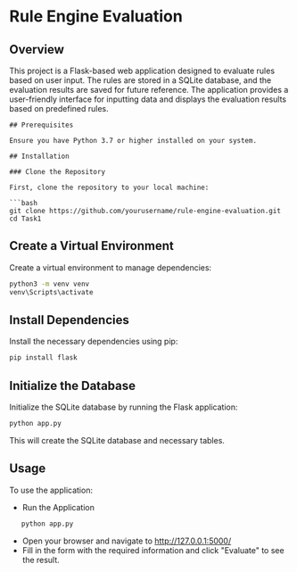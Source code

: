# Rule Engine Evaluation

## Overview

This project is a Flask-based web application designed to evaluate rules based on user input. The rules are stored in a SQLite database, and the evaluation results are saved for future reference. The application provides a user-friendly interface for inputting data and displays the evaluation results based on predefined rules.


```
## Prerequisites

Ensure you have Python 3.7 or higher installed on your system.

## Installation

### Clone the Repository

First, clone the repository to your local machine:

```bash
git clone https://github.com/yourusername/rule-engine-evaluation.git
cd Task1
```
## Create a Virtual Environment

Create a virtual environment to manage dependencies:

```bash
python3 -m venv venv
venv\Scripts\activate
```
## Install Dependencies

Install the necessary dependencies using pip:
```bash
pip install flask
```

## Initialize the Database

Initialize the SQLite database by running the Flask application:
```bash
python app.py
```
This will create the SQLite database and necessary tables.

## Usage

To use the application:
- Run the Application
```bash
   python app.py
```
- Open your browser and navigate to http://127.0.0.1:5000/
- Fill in the form with the required information and click "Evaluate" to see the result.
